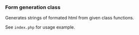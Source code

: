 ### Form generation class

Generates strings of formated html from given class functions.

See `index.php` for usage example.
